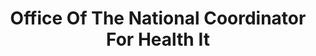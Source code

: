 ---
# This topic lives at
# https://digital.gov/topics/office-of-the-national-coordinator-for-health-it

# Topic Title
title: "Office Of The National Coordinator For Health It"

# description — keep it short and clear
summary: ""

# Weight
weight: 1

# For more information on managing topics,
# see https://github.com/GSA/digitalgov.gov/wiki/topics
---